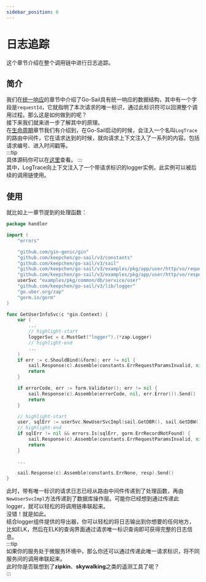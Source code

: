 ```yaml
---
sidebar_position: 6
---
```


# 日志追踪  
这个章节介绍在整个调用链中进行日志追踪。  
## 简介  
我们在[统一响应](../concepts/http-toolkit.md)的章节中介绍了Go-Sail具有统一响应的数据结构，其中有一个字段是`requestId`，它就指明了本次请求的唯一标识，通过此标识符可以回溯整个调用过程。那么这是如何做到的呢？  
接下来我们就来进一步了解其中的原理。  
在[生命周期](../concepts/lifecycle.md)章节我们有介绍到，在Go-Sail启动的时候，会注入一个名叫`LogTrace`的路由中间件，它在请求达到的时候，就向请求上下文注入了一系列的内容。包括请求编号、进入时间戳等。  
:::tip  
具体源码你可以在[这里](https://github.com/keepchen/go-sail/blob/main/http/middleware/logtrace.go)查看。
:::  
其中，LogTrace向上下文注入了一个带请求标识的logger实例，此实例可以被后续的调用链使用。  
## 使用  
就比如上一章节提到的处理函数：  
```go title="examples/pkg/app/user/handler/userinfo.go" showLineNumbers  
package handler

import (
    "errors"

    "github.com/gin-gonic/gin"
    "github.com/keepchen/go-sail/v3/constants"
    "github.com/keepchen/go-sail/v3/sail"
    "github.com/keepchen/go-sail/v3/examples/pkg/app/user/http/vo/request"
    "github.com/keepchen/go-sail/v3/examples/pkg/app/user/http/vo/response"
    userSvc "examples/pkg/common/db/service/user"
    "github.com/keepchen/go-sail/v3/lib/logger"
    "go.uber.org/zap"
    "gorm.io/gorm"
)

func GetUserInfoSvc(c *gin.Context) {
    var (
        ...
        // highlight-start
        loggerSvc = c.MustGet("logger").(*zap.Logger)
        // highlight-end
        ...
    )
    if err := c.ShouldBind(&form); err != nil {
        sail.Response(c).Assemble(constants.ErrRequestParamsInvalid, nil).Send()
        return
    }

    if errorCode, err := form.Validator(); err != nil {
        sail.Response(c).Assemble(errorCode, nil, err.Error()).Send()
        return
    }

    // highlight-start
    user, sqlErr := userSvc.NewUserSvcImpl(sail.GetDBR(), sail.GetDBW(), loggerSvc).GetUser(form.UserID)
    // highlight-end
    if sqlErr != nil && errors.Is(sqlErr, gorm.ErrRecordNotFound) {
        sail.Response(c).Assemble(constants.ErrRequestParamsInvalid, nil, "user not found").Send()
        return
    }

    ...

    sail.Response(c).Assemble(constants.ErrNone, resp).Send()
}
```  
此时，带有唯一标识的请求日志已经从路由中间件传递到了处理函数，再由`NewUserSvcImpl`方法传递到了数据库操作层。可能你已经想到通过传递此logger，就可以轻松的将调用链串联起来。  
没错！就是如此。  
结合logger组件提供的导出器，你可以轻松的将日志输出到你想要的任何地方，比如ELK，然后在ELK的查询界面通过请求唯一标识查询即可获得完整的日志信息。  
:::tip  
如果你的服务处于微服务环境中，那么你还可以通过传递此唯一请求标识，将不同服务间的调用串联起来。  
此时你是否联想到了**zipkin**、**skywalking**之类的遥测工具了呢？  
:::